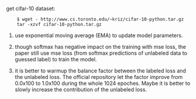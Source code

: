 

get cifar-10 dataset: 
```
    $ wget - http://www.cs.toronto.edu/~kriz/cifar-10-python.tar.gz
    tar -xzvf cifar-10-python.tar.gz
```


1. use exponential moving average (EMA) to update model parameters.

2. though softmax has negative impact on the training with mse loss, the paper still use mse loss (from softmax predictions of unlabeled data to guessed label) to train the model.

3. it is better to warmup the balance factor between the labeled loss and the unlabeled loss. The official repository let the factor improve from 0.0x100 to 1.0x100 during the whole 1024 epoches. Maybe it is better to slowly increase the contribution of the unlabeled loss.
